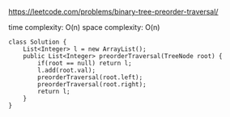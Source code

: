 https://leetcode.com/problems/binary-tree-preorder-traversal/

time complexity: O(n)
space complexity: O(n)
```
class Solution {
    List<Integer> l = new ArrayList();
    public List<Integer> preorderTraversal(TreeNode root) {
        if(root == null) return l;
        l.add(root.val);
        preorderTraversal(root.left);
        preorderTraversal(root.right);
        return l;
    }
}
```
